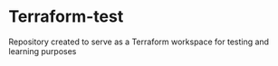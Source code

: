 # Terraform-test
Repository created to serve as a Terraform workspace for testing and learning purposes

